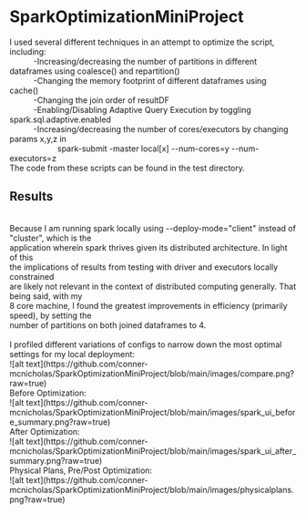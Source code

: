 # SparkOptimizationMiniProject

I used several different techniques in an attempt to optimize the script, including:  
&emsp;&emsp;&emsp;-Increasing/decreasing the number of partitions in different dataframes using coalesce() and repartition()
<br>
&emsp;&emsp;&emsp;-Changing the memory footprint of different dataframes using cache()
<br>
&emsp;&emsp;&emsp;-Changing the join order of resultDF
<br>
&emsp;&emsp;&emsp;-Enabling/Disabling Adaptive Query Execution by toggling spark.sql.adaptive.enabled
<br>
&emsp;&emsp;&emsp;-Increasing/decreasing the number of cores/executors by changing params x,y,z in
<br>
&emsp;&emsp;&emsp;&emsp;&emsp;&emsp;spark-submit -master local[x] --num-cores=y --num-executors=z
<br>
The code from these scripts can be found in the test directory.
<br> 
## Results
<br>
Because I am running spark locally using --deploy-mode="client" instead of "cluster", which is the
<br>
application wherein spark thrives given its distributed architecture.  In light of this
<br>
the implications of results from testing with driver and executors locally constrained
<br>
are likely not relevant in the context of distributed computing generally.  That being said, with my
<br>
8 core machine, I found the greatest improvements in efficiency (primarily speed), by setting the
<br>
number of partitions on both joined dataframes to 4.
<br>
<br>
I profiled different variations of configs to narrow down the most optimal settings for my local deployment:
<br>
![alt text](https://github.com/conner-mcnicholas/SparkOptimizationMiniProject/blob/main/images/compare.png?raw=true)
<br>
Before Optimization:
<br>
![alt text](https://github.com/conner-mcnicholas/SparkOptimizationMiniProject/blob/main/images/spark_ui_before_summary.png?raw=true)
<br>
After Optimization:
<br>
![alt text](https://github.com/conner-mcnicholas/SparkOptimizationMiniProject/blob/main/images/spark_ui_after_summary.png?raw=true)
<br>
Physical Plans, Pre/Post Optimization:
<br>
![alt text](https://github.com/conner-mcnicholas/SparkOptimizationMiniProject/blob/main/images/physicalplans.png?raw=true)





